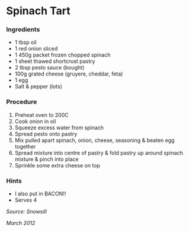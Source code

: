 # Spinach Tart

### Ingredients

* 1 tbsp oil
* 1 red onion sliced
* 1 450g packet frozen chopped spinach
* 1 sheet thawed shortcrust pastry
* 2 tbsp pesto sauce (bought)
* 100g grated cheese (gruyere, cheddar, feta)
* 1 egg
* Salt & pepper (lots)

### Procedure

1. Preheat oven to 200C
2. Cook onion in oil
3. Squeeze excess water from spinach
4. Spread pesto onto pastry
5. Mix pulled apart spinach, onion, cheese, seasoning & beaten egg together
6. Spread mixture into centre of pastry & fold pastry up around spinach mixture & pinch into place
7. Sprinkle some extra cheese on top

### Hints

* I also put in BACON!!
* Serves 4

_Source: Snowsill_

_March 2012_
